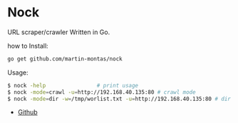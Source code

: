 # Nock

URL scraper/crawler Written in Go.



how to Install:

```bash
go get github.com/martin-montas/nock
```

Usage:

```bash
$ nock -help                # print usage
$ nock -mode=crawl -u=http://192.168.40.135:80 # crawl mode
$ nock -mode=dir -w=/tmp/worlist.txt -u=http://192.168.40.135:80 # dir brute force mode
```


* [Github](https://github.com/martin-montas/nock)

